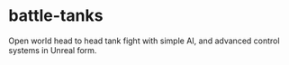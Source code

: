 # battle-tanks
Open world head to head tank fight with simple AI, and advanced control systems in Unreal form.

